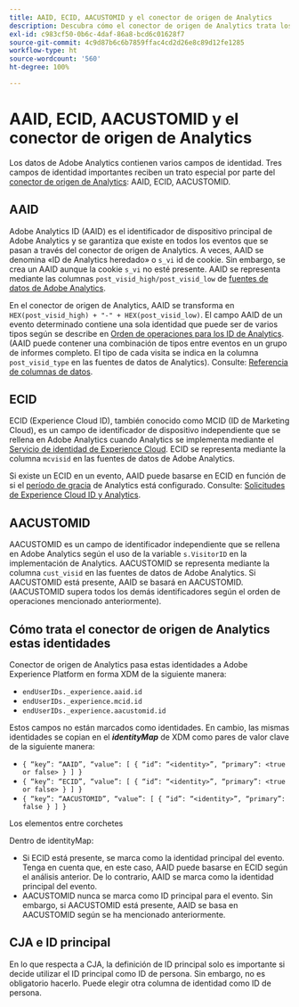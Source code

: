 ```yaml
---
title: AAID, ECID, AACUSTOMID y el conector de origen de Analytics
description: Descubra cómo el conector de origen de Analytics trata los campos de identidad de Adobe Analytics.
exl-id: c983cf50-0b6c-4daf-86a8-bcd6c01628f7
source-git-commit: 4c9d87b6c6b7859ffac4cd2d26e8c89d12fe1285
workflow-type: ht
source-wordcount: '560'
ht-degree: 100%

---
```


# AAID, ECID, AACUSTOMID y el conector de origen de Analytics

Los datos de Adobe Analytics contienen varios campos de identidad. Tres campos de identidad importantes reciben un trato especial por parte del [conector de origen de Analytics](https://experienceleague.adobe.com/docs/experience-platform/sources/ui-tutorials/create/adobe-applications/analytics.html?lang=es): AAID, ECID, AACUSTOMID.

## AAID

Adobe Analytics ID (AAID) es el identificador de dispositivo principal de Adobe Analytics y se garantiza que existe en todos los eventos que se pasan a través del conector de origen de Analytics. A veces, AAID se denomina «ID de Analytics heredado» o `s_vi` id de cookie. Sin embargo, se crea un AAID aunque la cookie `s_vi` no esté presente. AAID se representa mediante las columnas `post_visid_high/post_visid_low` de [fuentes de datos de Adobe Analytics](https://experienceleague.adobe.com/docs/analytics/export/analytics-data-feed/data-feed-contents/datafeeds-reference.html?lang=es#columns%2C-descriptions%2C-and-data-types).

En el conector de origen de Analytics, AAID se transforma en `HEX(post_visid_high) + "-" + HEX(post_visid_low)`. El campo AAID de un evento determinado contiene una sola identidad que puede ser de varios tipos según se describe en [Orden de operaciones para los ID de Analytics](https://experienceleague.adobe.com/docs/id-service/using/reference/analytics-reference/analytics-order-of-operations.html?lang=es%5B%5D). (AAID puede contener una combinación de tipos entre eventos en un grupo de informes completo. El tipo de cada visita se indica en la columna `post_visid_type` en las fuentes de datos de Analytics). Consulte: [Referencia de columnas de datos](https://experienceleague.adobe.com/docs/analytics/export/analytics-data-feed/data-feed-contents/datafeeds-reference.html?lang=es).

## ECID

ECID (Experience Cloud ID), también conocido como MCID (ID de Marketing Cloud), es un campo de identificador de dispositivo independiente que se rellena en Adobe Analytics cuando Analytics se implementa mediante el [Servicio de identidad de Experience Cloud](https://experienceleague.adobe.com/docs/id-service/using/implementation/setup-analytics.html?lang=es). ECID se representa mediante la columna `mcvisid` en las fuentes de datos de Adobe Analytics.

Si existe un ECID en un evento, AAID puede basarse en ECID en función de si el [período de gracia](https://experienceleague.adobe.com/docs/id-service/using/reference/analytics-reference/grace-period.html?lang=es) de Analytics está configurado. Consulte: [Solicitudes de Experience Cloud ID y Analytics](https://experienceleague.adobe.com/docs/id-service/using/reference/analytics-reference/legacy-analytics.html?lang=es).

## AACUSTOMID

AACUSTOMID es un campo de identificador independiente que se rellena en Adobe Analytics según el uso de la variable `s.VisitorID` en la implementación de Analytics. AACUSTOMID se representa mediante la columna `cust_visid` en las fuentes de datos de Adobe Analytics. Si AACUSTOMID está presente, AAID se basará en AACUSTOMID. (AACUSTOMID supera todos los demás identificadores según el orden de operaciones mencionado anteriormente).

## Cómo trata el conector de origen de Analytics estas identidades

Conector de origen de Analytics pasa estas identidades a Adobe Experience Platform en forma XDM de la siguiente manera:

* `endUserIDs._experience.aaid.id`
* `endUserIDs._experience.mcid.id`
* `endUserIDs._experience.aacustomid.id`

Estos campos no están marcados como identidades. En cambio, las mismas identidades se copian en el **_identityMap_** de XDM como pares de valor clave de la siguiente manera:

* `{ “key”: “AAID”, “value”: [ { “id”: “<identity>”, “primary”: <true or false> } ] }`
* `{ “key”: “ECID”, “value”: [ { “id”: “<identity>”, “primary”: <true or false> } ] }`
* `{ “key”: “AACUSTOMID”, “value”: [ { “id”: “<identity>”, “primary”: false } ] }`

Los elementos entre corchetes

Dentro de identityMap:

* Si ECID está presente, se marca como la identidad principal del evento. Tenga en cuenta que, en este caso, AAID puede basarse en ECID según el análisis anterior.
De lo contrario, AAID se marca como la identidad principal del evento.
* AACUSTOMID nunca se marca como ID principal para el evento. Sin embargo, si AACUSTOMID está presente, AAID se basa en AACUSTOMID según se ha mencionado anteriormente.

## CJA e ID principal

En lo que respecta a CJA, la definición de ID principal solo es importante si decide utilizar el ID principal como ID de persona. Sin embargo, no es obligatorio hacerlo. Puede elegir otra columna de identidad como ID de persona.
